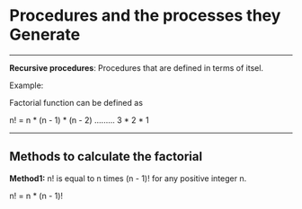 # Procedures and the processes they Generate

---
**Recursive procedures**: Procedures that are defined in terms of itsel.

Example:

Factorial function can be defined as

n! = n * (n - 1) * (n - 2) ......... 3 * 2 * 1

---
## Methods to calculate the factorial

**Method1:** n! is equal to n times (n - 1)! for any positive integer n.

n! = n * (n - 1)!
